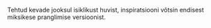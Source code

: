 Tehtud kevade jooksul isiklikust huvist, inspiratsiooni võtsin endisest miksikese pranglimise versioonist.
